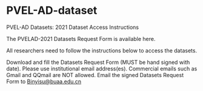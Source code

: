 # PVEL-AD-dataset
PVEL-AD Datasets: 
2021 Dataset Access Instructions

The PVELAD-2021 Datasets Request Form is available here. 

All researchers need to follow the instructions below to access the datasets.


Download and fill the  Datasets Request Form (MUST be hand signed with date). Please use institutional email address(es). Commercial emails such as Gmail and QQmail are NOT allowed. 
Email the signed Datasets Request Form to Binyisu@buaa.edu.cn
